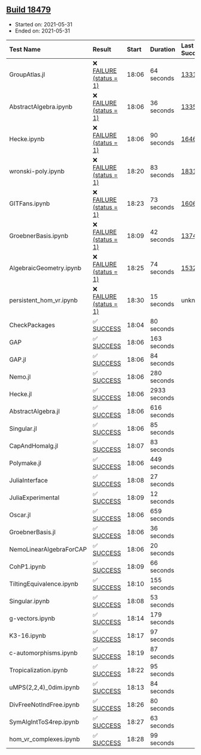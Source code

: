 ## [Build 18479](https://oscarci.mathematik.uni-kl.de/job/oscar/18479/)

* Started on: 2021-05-31
* Ended on: 2021-05-31

| Test Name    | Result | Start | Duration | Last Success | First Failure |
|:-------------|:-------|:------|:---------|:-------------|:--------------|
| GroupAtlas.jl | ❌ [FAILURE (status = 1)](https://oscarci.mathematik.uni-kl.de/job/oscar/18479/artifact/logs/build-18479/GroupAtlas.jl.log) | 18:06 | 64 seconds | [13311](https://oscarci.mathematik.uni-kl.de/job/oscar/13311/) | [13312](https://oscarci.mathematik.uni-kl.de/job/oscar/13312/) |
| AbstractAlgebra.ipynb | ❌ [FAILURE (status = 1)](https://oscarci.mathematik.uni-kl.de/job/oscar/18479/artifact/logs/build-18479/AbstractAlgebra.ipynb.log) | 18:06 | 36 seconds | [13355](https://oscarci.mathematik.uni-kl.de/job/oscar/13355/) | [13356](https://oscarci.mathematik.uni-kl.de/job/oscar/13356/) |
| Hecke.ipynb | ❌ [FAILURE (status = 1)](https://oscarci.mathematik.uni-kl.de/job/oscar/18479/artifact/logs/build-18479/Hecke.ipynb.log) | 18:06 | 90 seconds | [16463](https://oscarci.mathematik.uni-kl.de/job/oscar/16463/) | [16464](https://oscarci.mathematik.uni-kl.de/job/oscar/16464/) |
| wronski-poly.ipynb | ❌ [FAILURE (status = 1)](https://oscarci.mathematik.uni-kl.de/job/oscar/18479/artifact/logs/build-18479/wronski-poly.ipynb.log) | 18:20 | 83 seconds | [18314](https://oscarci.mathematik.uni-kl.de/job/oscar/18314/) | [18315](https://oscarci.mathematik.uni-kl.de/job/oscar/18315/) |
| GITFans.ipynb | ❌ [FAILURE (status = 1)](https://oscarci.mathematik.uni-kl.de/job/oscar/18479/artifact/logs/build-18479/GITFans.ipynb.log) | 18:23 | 73 seconds | [16068](https://oscarci.mathematik.uni-kl.de/job/oscar/16068/) | [16069](https://oscarci.mathematik.uni-kl.de/job/oscar/16069/) |
| GroebnerBasis.ipynb | ❌ [FAILURE (status = 1)](https://oscarci.mathematik.uni-kl.de/job/oscar/18479/artifact/logs/build-18479/GroebnerBasis.ipynb.log) | 18:09 | 42 seconds | [13748](https://oscarci.mathematik.uni-kl.de/job/oscar/13748/) | [13749](https://oscarci.mathematik.uni-kl.de/job/oscar/13749/) |
| AlgebraicGeometry.ipynb | ❌ [FAILURE (status = 1)](https://oscarci.mathematik.uni-kl.de/job/oscar/18479/artifact/logs/build-18479/AlgebraicGeometry.ipynb.log) | 18:25 | 74 seconds | [15322](https://oscarci.mathematik.uni-kl.de/job/oscar/15322/) | [15323](https://oscarci.mathematik.uni-kl.de/job/oscar/15323/) |
| persistent_hom_vr.ipynb | ❌ [FAILURE (status = 1)](https://oscarci.mathematik.uni-kl.de/job/oscar/18479/artifact/logs/build-18479/persistent_hom_vr.ipynb.log) | 18:30 | 15 seconds | unknown | unknown |
| CheckPackages | ✅ [SUCCESS](https://oscarci.mathematik.uni-kl.de/job/oscar/18479/artifact/logs/build-18479/CheckPackages.log) | 18:04 | 80 seconds |  |  |
| GAP | ✅ [SUCCESS](https://oscarci.mathematik.uni-kl.de/job/oscar/18479/artifact/logs/build-18479/GAP.log) | 18:06 | 163 seconds |  |  |
| GAP.jl | ✅ [SUCCESS](https://oscarci.mathematik.uni-kl.de/job/oscar/18479/artifact/logs/build-18479/GAP.jl.log) | 18:06 | 84 seconds |  |  |
| Nemo.jl | ✅ [SUCCESS](https://oscarci.mathematik.uni-kl.de/job/oscar/18479/artifact/logs/build-18479/Nemo.jl.log) | 18:06 | 280 seconds |  |  |
| Hecke.jl | ✅ [SUCCESS](https://oscarci.mathematik.uni-kl.de/job/oscar/18479/artifact/logs/build-18479/Hecke.jl.log) | 18:06 | 2933 seconds |  |  |
| AbstractAlgebra.jl | ✅ [SUCCESS](https://oscarci.mathematik.uni-kl.de/job/oscar/18479/artifact/logs/build-18479/AbstractAlgebra.jl.log) | 18:06 | 616 seconds |  |  |
| Singular.jl | ✅ [SUCCESS](https://oscarci.mathematik.uni-kl.de/job/oscar/18479/artifact/logs/build-18479/Singular.jl.log) | 18:06 | 85 seconds |  |  |
| CapAndHomalg.jl | ✅ [SUCCESS](https://oscarci.mathematik.uni-kl.de/job/oscar/18479/artifact/logs/build-18479/CapAndHomalg.jl.log) | 18:07 | 83 seconds |  |  |
| Polymake.jl | ✅ [SUCCESS](https://oscarci.mathematik.uni-kl.de/job/oscar/18479/artifact/logs/build-18479/Polymake.jl.log) | 18:06 | 449 seconds |  |  |
| JuliaInterface | ✅ [SUCCESS](https://oscarci.mathematik.uni-kl.de/job/oscar/18479/artifact/logs/build-18479/JuliaInterface.log) | 18:08 | 27 seconds |  |  |
| JuliaExperimental | ✅ [SUCCESS](https://oscarci.mathematik.uni-kl.de/job/oscar/18479/artifact/logs/build-18479/JuliaExperimental.log) | 18:09 | 12 seconds |  |  |
| Oscar.jl | ✅ [SUCCESS](https://oscarci.mathematik.uni-kl.de/job/oscar/18479/artifact/logs/build-18479/Oscar.jl.log) | 18:06 | 659 seconds |  |  |
| GroebnerBasis.jl | ✅ [SUCCESS](https://oscarci.mathematik.uni-kl.de/job/oscar/18479/artifact/logs/build-18479/GroebnerBasis.jl.log) | 18:06 | 36 seconds |  |  |
| NemoLinearAlgebraForCAP | ✅ [SUCCESS](https://oscarci.mathematik.uni-kl.de/job/oscar/18479/artifact/logs/build-18479/NemoLinearAlgebraForCAP.log) | 18:06 | 20 seconds |  |  |
| CohP1.ipynb | ✅ [SUCCESS](https://oscarci.mathematik.uni-kl.de/job/oscar/18479/artifact/logs/build-18479/CohP1.ipynb.log) | 18:09 | 66 seconds |  |  |
| TiltingEquivalence.ipynb | ✅ [SUCCESS](https://oscarci.mathematik.uni-kl.de/job/oscar/18479/artifact/logs/build-18479/TiltingEquivalence.ipynb.log) | 18:10 | 155 seconds |  |  |
| Singular.ipynb | ✅ [SUCCESS](https://oscarci.mathematik.uni-kl.de/job/oscar/18479/artifact/logs/build-18479/Singular.ipynb.log) | 18:08 | 53 seconds |  |  |
| g-vectors.ipynb | ✅ [SUCCESS](https://oscarci.mathematik.uni-kl.de/job/oscar/18479/artifact/logs/build-18479/g-vectors.ipynb.log) | 18:14 | 179 seconds |  |  |
| K3-16.ipynb | ✅ [SUCCESS](https://oscarci.mathematik.uni-kl.de/job/oscar/18479/artifact/logs/build-18479/K3-16.ipynb.log) | 18:17 | 97 seconds |  |  |
| c-automorphisms.ipynb | ✅ [SUCCESS](https://oscarci.mathematik.uni-kl.de/job/oscar/18479/artifact/logs/build-18479/c-automorphisms.ipynb.log) | 18:19 | 87 seconds |  |  |
| Tropicalization.ipynb | ✅ [SUCCESS](https://oscarci.mathematik.uni-kl.de/job/oscar/18479/artifact/logs/build-18479/Tropicalization.ipynb.log) | 18:22 | 95 seconds |  |  |
| uMPS(2,2,4)_0dim.ipynb | ✅ [SUCCESS](https://oscarci.mathematik.uni-kl.de/job/oscar/18479/artifact/logs/build-18479/uMPS-2-2-4-_0dim.ipynb.log) | 18:13 | 84 seconds |  |  |
| DivFreeNotIndFree.ipynb | ✅ [SUCCESS](https://oscarci.mathematik.uni-kl.de/job/oscar/18479/artifact/logs/build-18479/DivFreeNotIndFree.ipynb.log) | 18:26 | 80 seconds |  |  |
| SymAlgIntToS4rep.ipynb | ✅ [SUCCESS](https://oscarci.mathematik.uni-kl.de/job/oscar/18479/artifact/logs/build-18479/SymAlgIntToS4rep.ipynb.log) | 18:27 | 63 seconds |  |  |
| hom_vr_complexes.ipynb | ✅ [SUCCESS](https://oscarci.mathematik.uni-kl.de/job/oscar/18479/artifact/logs/build-18479/hom_vr_complexes.ipynb.log) | 18:28 | 99 seconds |  |  |
